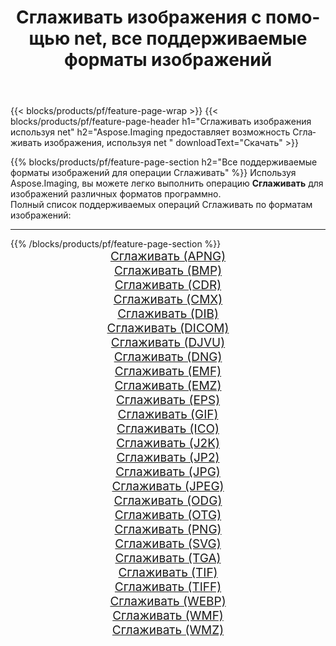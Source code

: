 ﻿---
title: Сглаживать изображения с помощью net, все поддерживаемые форматы изображений 
weight: 3920
url: /ru/net/dither 
lang: ru
langdirlevel: 2
locales: zh-hans,ja,it,ru,de,es,fr,nl,id,lt,pl,pt,vi,tr,ko,zh-hant,ar,hi,th,sv,cs,uk,he
description: Используя Aspose.Imaging, вы можете легко Сглаживать изображения используя net
---

{{< blocks/products/pf/feature-page-wrap >}}
{{< blocks/products/pf/feature-page-header h1="Сглаживать изображения используя net" h2="Aspose.Imaging предоставляет возможность Сглаживать изображения, используя net " downloadText="Скачать" >}}


{{% blocks/products/pf/feature-page-section  h2="Все поддерживаемые форматы изображений для операции Сглаживать" %}}
Используя Aspose.Imaging, вы можете легко выполнить операцию **Сглаживать** для изображений различных форматов программно.
<br/>
Полный список поддерживаемых операций Сглаживать по форматам изображений:
<hr/>
{{% /blocks/products/pf/feature-page-section %}}
<div class="container-fluid productfamilypage bg-gray">
    <div class="convertypes bg-gray agp-content section">
        <div class="container">
		<div class="row other-converters" style="gap: 10px;font-size: 19px;text-align:center;">
		    <div class='col-md-2 other-converter remove-lp remove-rp'><a href="/imaging/ru/net/dither/apng" style="padding:15px;">Сглаживать (APNG)</a></div><div class='col-md-2 other-converter remove-lp remove-rp'><a href="/imaging/ru/net/dither/bmp" style="padding:15px;">Сглаживать (BMP)</a></div><div class='col-md-2 other-converter remove-lp remove-rp'><a href="/imaging/ru/net/dither/cdr" style="padding:15px;">Сглаживать (CDR)</a></div><div class='col-md-2 other-converter remove-lp remove-rp'><a href="/imaging/ru/net/dither/cmx" style="padding:15px;">Сглаживать (CMX)</a></div><div class='col-md-2 other-converter remove-lp remove-rp'><a href="/imaging/ru/net/dither/dib" style="padding:15px;">Сглаживать (DIB)</a></div><div class='col-md-2 other-converter remove-lp remove-rp'><a href="/imaging/ru/net/dither/dicom" style="padding:15px;">Сглаживать (DICOM)</a></div><div class='col-md-2 other-converter remove-lp remove-rp'><a href="/imaging/ru/net/dither/djvu" style="padding:15px;">Сглаживать (DJVU)</a></div><div class='col-md-2 other-converter remove-lp remove-rp'><a href="/imaging/ru/net/dither/dng" style="padding:15px;">Сглаживать (DNG)</a></div><div class='col-md-2 other-converter remove-lp remove-rp'><a href="/imaging/ru/net/dither/emf" style="padding:15px;">Сглаживать (EMF)</a></div><div class='col-md-2 other-converter remove-lp remove-rp'><a href="/imaging/ru/net/dither/emz" style="padding:15px;">Сглаживать (EMZ)</a></div><div class='col-md-2 other-converter remove-lp remove-rp'><a href="/imaging/ru/net/dither/eps" style="padding:15px;">Сглаживать (EPS)</a></div><div class='col-md-2 other-converter remove-lp remove-rp'><a href="/imaging/ru/net/dither/gif" style="padding:15px;">Сглаживать (GIF)</a></div><div class='col-md-2 other-converter remove-lp remove-rp'><a href="/imaging/ru/net/dither/ico" style="padding:15px;">Сглаживать (ICO)</a></div><div class='col-md-2 other-converter remove-lp remove-rp'><a href="/imaging/ru/net/dither/j2k" style="padding:15px;">Сглаживать (J2K)</a></div><div class='col-md-2 other-converter remove-lp remove-rp'><a href="/imaging/ru/net/dither/jp2" style="padding:15px;">Сглаживать (JP2)</a></div><div class='col-md-2 other-converter remove-lp remove-rp'><a href="/imaging/ru/net/dither/jpg" style="padding:15px;">Сглаживать (JPG)</a></div><div class='col-md-2 other-converter remove-lp remove-rp'><a href="/imaging/ru/net/dither/jpeg" style="padding:15px;">Сглаживать (JPEG)</a></div><div class='col-md-2 other-converter remove-lp remove-rp'><a href="/imaging/ru/net/dither/odg" style="padding:15px;">Сглаживать (ODG)</a></div><div class='col-md-2 other-converter remove-lp remove-rp'><a href="/imaging/ru/net/dither/otg" style="padding:15px;">Сглаживать (OTG)</a></div><div class='col-md-2 other-converter remove-lp remove-rp'><a href="/imaging/ru/net/dither/png" style="padding:15px;">Сглаживать (PNG)</a></div><div class='col-md-2 other-converter remove-lp remove-rp'><a href="/imaging/ru/net/dither/svg" style="padding:15px;">Сглаживать (SVG)</a></div><div class='col-md-2 other-converter remove-lp remove-rp'><a href="/imaging/ru/net/dither/tga" style="padding:15px;">Сглаживать (TGA)</a></div><div class='col-md-2 other-converter remove-lp remove-rp'><a href="/imaging/ru/net/dither/tif" style="padding:15px;">Сглаживать (TIF)</a></div><div class='col-md-2 other-converter remove-lp remove-rp'><a href="/imaging/ru/net/dither/tiff" style="padding:15px;">Сглаживать (TIFF)</a></div><div class='col-md-2 other-converter remove-lp remove-rp'><a href="/imaging/ru/net/dither/webp" style="padding:15px;">Сглаживать (WEBP)</a></div><div class='col-md-2 other-converter remove-lp remove-rp'><a href="/imaging/ru/net/dither/wmf" style="padding:15px;">Сглаживать (WMF)</a></div><div class='col-md-2 other-converter remove-lp remove-rp'><a href="/imaging/ru/net/dither/wmz" style="padding:15px;">Сглаживать (WMZ)</a></div>
                </div>
        </div>
    </div>
</div>
<br/>
